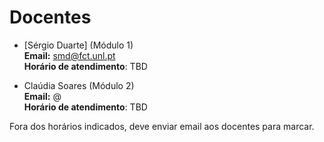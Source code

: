 # Docentes
  
* [Sérgio Duarte] (Módulo 1)<br />
  **Email:** smd@fct.unl.pt<br />
  **Horário de atendimento**: TBD

* Claúdia Soares (Módulo 2)<br />
  **Email:** @<br />
  **Horário de atendimento**: TBD

Fora dos horários indicados, deve enviar email aos docentes para marcar.
